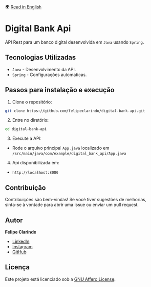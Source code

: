 🌍 [Read in English](README.md)

# Digital Bank Api

API Rest para um banco digital desenvolvida em `Java` usando `Spring`.

## Tecnologias Utilizadas

- `Java` - Desenvolvimento da API.
- `Spring` - Configurações automaticas.

## Passos para instalação e execução

1. Clone o repositório:

```bash
git clone https://github.com/felipeclarindo/digital-bank-api.git
```

2. Entre no diretório:

```bash
cd digital-bank-api
```

3. Execute a API:

- Rode o arquivo principal `App.java` localizado em `/src/main/java/com/example/digital_bank_api/App.java`

4. Api disponibilizada em:

- `http://localhost:8080`

## Contribuição

Contribuições são bem-vindas! Se você tiver sugestões de melhorias, sinta-se à vontade para abrir uma issue ou enviar um pull request.

## Autor

**Felipe Clarindo**

- [LinkedIn](https://www.linkedin.com/in/felipeclarindo)
- [Instagram](https://www.instagram.com/lipethecoder)
- [GitHub](https://github.com/felipeclarindo)

## Licença

Este projeto está licenciado sob a [GNU Affero License](https://www.gnu.org/licenses/agpl-3.0.html).